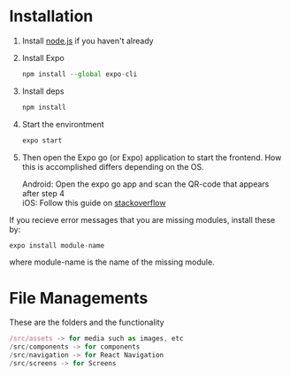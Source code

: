 # Installation

1. Install [node.js](https://nodejs.org/en/) if you haven't already
2. Install Expo

   ```jsx
   npm install --global expo-cli
   ```

3. Install deps

   ```jsx
   npm install
   ```

4. Start the environtment

   ```jsx
   expo start
   ```

5. Then open the Expo go (or Expo) application to start the frontend.
   How this is accomplished differs depending on the OS.

   Android: Open the expo go app and scan the QR-code that appears after step 4  
   iOS: Follow this guide on [stackoverflow](https://stackoverflow.com/questions/43730608/how-do-i-run-an-app-on-a-real-ios-device-using-expo)

If you recieve error messages that you are missing modules,
install these by:

```jsx
expo install module-name
```

where module-name is the name of the missing module.

# File Managements

These are the folders and the functionality

```jsx
/src/assets -> for media such as images, etc
/src/components -> for components
/src/navigation -> for React Navigation
/src/screens -> for Screens
```
